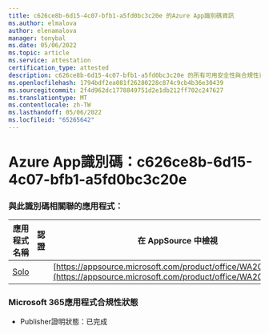 ```yaml
---
title: c626ce8b-6d15-4c07-bfb1-a5fd0bc3c20e 的Azure App識別碼資訊
ms.author: elmalova
author: elenamalova
manager: tonybal
ms.date: 05/06/2022
ms.topic: article
ms.service: attestation
certification_type: attested
description: c626ce8b-6d15-4c07-bfb1-a5fd0bc3c20e 的所有可用安全性與合規性資訊。
ms.openlocfilehash: 1794bdf2ea081f26280228c874c9cb4b36e30439
ms.sourcegitcommit: 2f4d962dc1778849751d2e1db212ff702c247627
ms.translationtype: MT
ms.contentlocale: zh-TW
ms.lasthandoff: 05/06/2022
ms.locfileid: "65265642"
---
```

# <a name="azure-app-id-c626ce8b-6d15-4c07-bfb1-a5fd0bc3c20e"></a>Azure App識別碼：c626ce8b-6d15-4c07-bfb1-a5fd0bc3c20e


### <a name="apps-associated-with-this-id"></a>與此識別碼相關聯的應用程式：
| **應用程式名稱** | **認證** | **在 AppSource 中檢視** |
|--------------|---------------|-----------------------|
| [Solo](../forward/WA200003826.md) |  | [https://appsource.microsoft.com/product/office/WA200003826](https://appsource.microsoft.com/product/office/WA200003826) |

### <a name="microsoft-365-app-compliance-status"></a>Microsoft 365應用程式合規性狀態
- Publisher證明狀態：已完成
